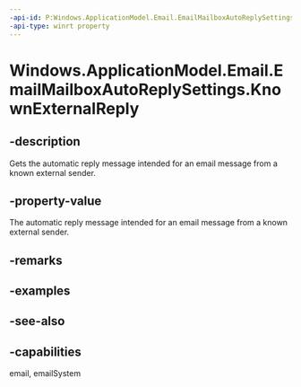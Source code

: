 ```yaml
---
-api-id: P:Windows.ApplicationModel.Email.EmailMailboxAutoReplySettings.KnownExternalReply
-api-type: winrt property
---
```


<!-- Property syntax
public Windows.ApplicationModel.Email.EmailMailboxAutoReply KnownExternalReply { get; }
-->

# Windows.ApplicationModel.Email.EmailMailboxAutoReplySettings.KnownExternalReply

## -description
Gets the automatic reply message intended for an email message from a known external sender.

## -property-value
The automatic reply message intended for an email message from a known external sender.

## -remarks

## -examples

## -see-also

## -capabilities
email, emailSystem
